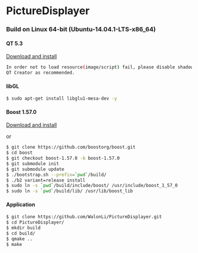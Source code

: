 # PictureDisplayer

### Build on Linux 64-bit (Ubuntu-14.04.1-LTS-x86_64)

#### QT 5.3
[Download and install](http://www.qt.io/download/)
```bash
In order not to load resource(image/script) fail, please disable shadow build with 
QT Creator as recommended.
```

#### libGL
```bash
$ sudo apt-get install libglu1-mesa-dev -y
```

#### Boost 1.57.0
[Download and install](http://www.boost.org/)

or

```bash
$ git clone https://github.com/boostorg/boost.git
$ cd boost
$ git checkout boost-1.57.0 -b boost-1.57.0
$ git submodule init
$ git submodule update
$ ./bootstrap.sh --prefix=`pwd`/build/
$ ./b2 variant=release install
$ sudo ln -s `pwd`/build/include/boost/ /usr/include/boost_1_57_0
$ sudo ln -s `pwd`/build/lib/ /usr/lib/boost_lib
```

#### Application
```bash
$ git clone https://github.com/WalonLi/PictureDisplayer.git
$ cd PictureDisplayer/
$ mkdir build
$ cd build/
$ qmake ..
$ make
```
